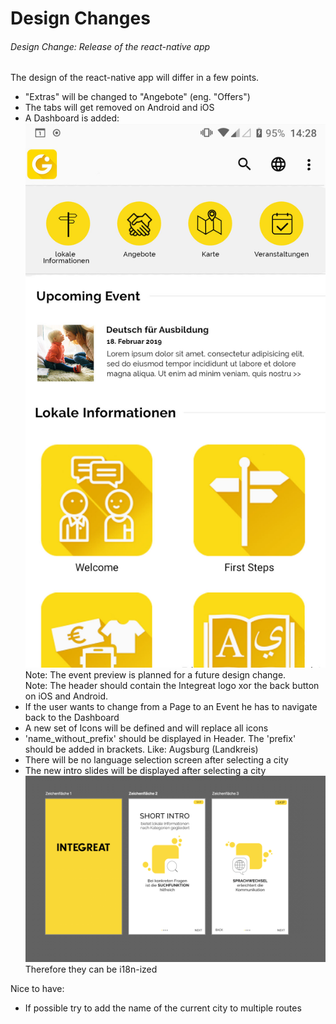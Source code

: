 # Design Changes

###### Design Change: Release of the react-native app
The design of the react-native app will differ in a few points.
* "Extras" will be changed to "Angebote" (eng. "Offers")
* The tabs will get removed on Android and iOS
* A Dashboard is added:
 ![](figures/dashboard-design.jpg)
 Note: The event preview is planned for a future design change.\
 Note: The header should contain the Integreat logo xor the back button on iOS and Android.
* If the user wants to change from a Page to an Event he has to navigate back to the Dashboard
* A new set of Icons will be defined and will replace all icons
* 'name_without_prefix' should be displayed in Header. The 'prefix' should be added in brackets. Like: Augsburg (Landkreis)
* There will be no language selection screen after selecting a city
* The new intro slides will be displayed after selecting a city
![](figures/intro-slides.png)
Therefore they can be i18n-ized



Nice to have:
* If possible try to add the name of the current city to multiple routes
